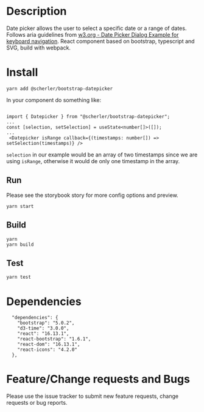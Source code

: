   # Description
  
  Date picker allows the user to select a specific date or a range of dates. Follows aria guidelines from [w3.org - Date Picker Dialog Example for keyboard navigation](https://www.w3.org/TR/wai-aria-practices/examples/dialog-modal/datepicker-dialog.html). React component based on bootstrap, typescript and SVG, build with webpack.

# Install

`yarn add @scherler/bootstrap-datepicker`

In your component do something like: 

```

import { Datepicker } from "@scherler/bootstrap-datepicker";
...
const [selection, setSelection] = useState<number[]>([]);
...
 <Datepicker isRange callback={(timestamps: number[]) => setSelection(timestamps)} />
```

`selection` in our example would be an array of two timestamps since we are using `isRange`, otherwise it would de only one timestamp in the array. 

## Run 

Please see the storybook story for more config options and preview.

```
yarn start
```

## Build
```
yarn
yarn build
```

## Test
```
yarn test
```

# Dependencies
```
  "dependencies": {
    "bootstrap": "5.0.2",
    "d3-time": "3.0.0",
    "react": "16.13.1",
    "react-bootstrap": "1.6.1",
    "react-dom": "16.13.1",
    "react-icons": "4.2.0"
  },
  ```

# Feature/Change requests and Bugs

Please use the issue tracker to submit new feature requests, change requests or bug reports. 
